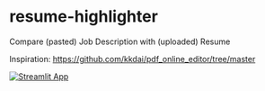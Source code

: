 # resume-highlighter

Compare (pasted) Job Description with (uploaded) Resume

Inspiration: https://github.com/kkdai/pdf_online_editor/tree/master

<a href="https://app-pdf-extractor.streamlit.app" rel="nofollow"><img src="https://static.streamlit.io/badges/streamlit_badge_black_white.svg" alt="Streamlit App" data-canonical-src="https://static.streamlit.io/badges/streamlit_badge_black_white.svg" style="max-width: 100%;"></a>
